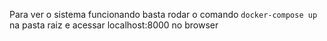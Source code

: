 Para ver o sistema funcionando basta rodar o comando ```docker-compose up``` na pasta raiz e acessar localhost:8000 no browser